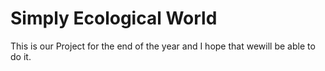 # Simply Ecological World
This is our Project for the end of the year and I hope that wewill be able to do it.

